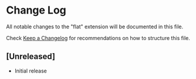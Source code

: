 # Change Log
All notable changes to the "flat" extension will be documented in this file.

Check [Keep a Changelog](http://keepachangelog.com/) for recommendations on how to structure this file.

## [Unreleased]
- Initial release
